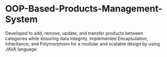 # OOP-Based-Products-Management-System
Developed to add, remove, update, and transfer products between categories while ensuring data integrity. Implemented Encapsulation, Inheritance, and Polymorphism for a modular and scalable design by using JAVA language.
